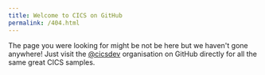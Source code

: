 ```yaml
---
title: Welcome to CICS on GitHub
permalink: /404.html
---
```


The page you were looking for might be not be here but we haven't gone anywhere!
Just visit the [@cicsdev](https://github.com/cicsdev) organisation on GitHub directly for all the same great CICS samples.
